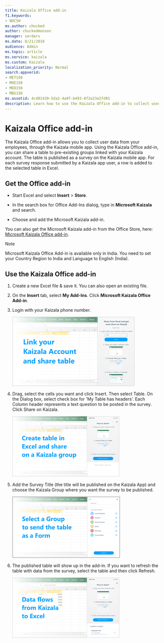 ```yaml
---
title: Kaizala Office add-in
f1.keywords:
- NOCSH
ms.author: chucked
author: chuckedmonson
manager: serdars
ms.date: 8/21/2018
audience: Admin
ms.topic: article
ms.service: kaizala
ms.custom: Kaizala
localization_priority: Normal
search.appverid:
- MET150
- MOE150
- MED150
- MBS150
ms.assetid: 4cd01439-5da2-4a9f-b493-8f2e23e2fd91
description: Learn how to use the Kaizala Office add-in to collect user data from your employees through Kaizala mobile app.
---
```


# Kaizala Office add-in

The Kaizala Office add-in allows you to collect user data from your employees, through the Kaizala mobile app. Using the Kaizala Office add-in, you can share a table to pre-existing groups linked with your Kaizala account. The table is published as a survey on the Kaizala mobile app. For each survey response submitted by a Kaizala app user, a row is added to the selected table in Excel.
  
## Get the Office add-in

- Start Excel and select **Insert** \> **Store**.
    
- In the search box for Office Add-Ins dialog, type in **Microsoft Kaizala** and search. 
    
- Choose and add the Microsoft Kaizala add-in.
    
You can also get the Microsoft Kaizala add-in from the Office Store, here: [Microsoft Kaizala Office add-in](https://appsource.microsoft.com/en-us/product/office/WA104381121?tab=Overview).
  
> [!NOTE]
> Microsoft Kaizala Office Add-in is available only in India. You need to set your Country Region to India and Language to English (India). 
  
## Use the Kaizala Office add-in

1. Create a new Excel file &amp; save it. You can also open an existing file.
    
2. On the **Insert** tab, select **My Add-Ins**. Click **Microsoft Kaizala Office Add-in**.
    
3. Login with your Kaizala phone number.
    
    ![Add your Kaizala phone number to login.](media/b3858bb9-5799-44c4-ad0f-86180b8ba6b9.png)
  
4. Drag, select the cells you want and click Insert. Then select Table. On the Dialog box, select check box for 'My Table has headers'. Each Column header represents a text question to be posted in the survey. Click Share on Kaizala.
    
    ![Create table in excel and share on a kaizala group.](media/2b119aea-6da7-4833-8d0b-9481e7f8d50a.png)
  
5. Add the Survey Title (the title will be published on the Kaizala App) and choose the Kaizala Group where you want the survey to be published.
    
    ![Selecta group to send the table to.](media/87f3cb29-3dff-48f1-b488-2d3c0d15d397.png)
  
6. The published table will show up in the add-in. If you want to refresh the table with data from the survey, select the table and then click Refresh.
    
    ![Table published with data from survey.](media/3f5779a7-899d-411e-93b5-2d4b9a92321f.png)
  

